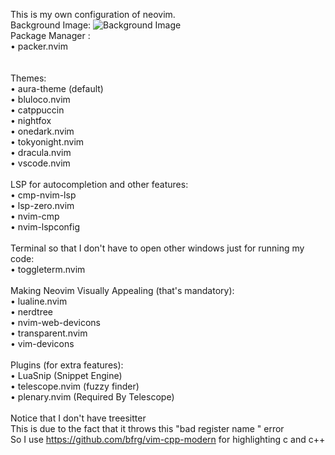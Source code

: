 This is my own configuration of neovim.
<br>
Background Image:
![Background Image](https://github.com/TheVigilante51/nvim/blob/master/2006638.jpg&raw=true) <br>
Package Manager :<br>
 • packer.nvim<br>
<br><br>
Themes:<br>
 • aura-theme (default)<br>
 • bluloco.nvim<br>
 • catppuccin<br>
 • nightfox<br>
 • onedark.nvim<br>
 • tokyonight.nvim<br>
 • dracula.nvim<br>
 • vscode.nvim<br>
<br>
LSP for autocompletion and other features:<br>
 • cmp-nvim-lsp <br>
 • lsp-zero.nvim<br>
 • nvim-cmp<br>
 • nvim-lspconfig<br>
 <br>
Terminal so that I don't have to open other windows just for running my code:<br>
 • toggleterm.nvim<br>
<br>
Making Neovim Visually Appealing (that's mandatory):<br>
 • lualine.nvim<br>
 • nerdtree<br>
 • nvim-web-devicons<br>
 • transparent.nvim<br>
 • vim-devicons<br>
 <br>
Plugins (for extra features):<br>
 • LuaSnip (Snippet Engine)<br>
 • telescope.nvim (fuzzy finder)<br>
 • plenary.nvim (Required By Telescope)<br>
<br>
 Notice that I don't have treesitter <br>
 This is due to the fact that it throws this "bad register name " error <br>
 So I use <https://github.com/bfrg/vim-cpp-modern> for highlighting c and c++ <br>
 
